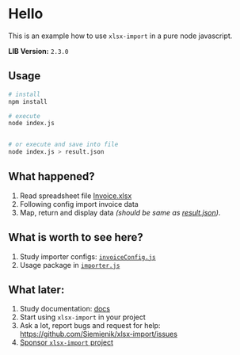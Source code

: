 # Hello

This is an example how to use `xlsx-import` in a pure node javascript.

**LIB Version:** `2.3.0`

## Usage

```bash
# install
npm install

# execute
node index.js 


# or execute and save into file
node index.js > result.json
```

## What happened?

1. Read spreadsheet file [Invoice.xlsx](invoice.xlsx)
2. Following config import invoice data
3. Map, return and display data _(should be same as [result.json](./result.json))_.

## What is worth to see here?

1. Study importer configs: [`invoiceConfig.js`](configs/invoiceConfig.js)
2. Usage package in [`importer.js`](importer.js)

## What later:

1. Study documentation: [docs](./../../README.md)
2. Start using `xlsx-import` in your project
3. Ask a lot, report bugs and request for help: https://github.com/Siemienik/xlsx-import/issues
4. [Sponsor `xlsx-import` project](https://github.com/sponsors/Siemienik) 


